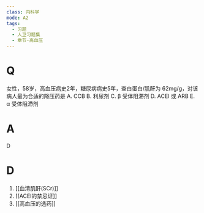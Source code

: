 ```yaml
---
class: 内科学
mode: A2
tags:
  - 习题
  - 人卫习题集
  - 章节-高血压
---
```


# Q
女性，58岁，高血压病史2年，糖尿病病史5年，查白蛋白/肌酐为 62mg/g，对该病人最为合适的降压药是
A. CCB 
B. 利尿剂
C. β 受体阻滞剂
D. ACEI 或 ARB
E. α 受体阻滯剂
# A
D
# D
1. [[血清肌酐(SCr)]]
2. [[ACEI的禁忌证]]
3. [[高血压的选药]]